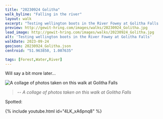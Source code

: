 ```yaml
---
title: "20230924 Golitha"
walk_byline: "Falling in the river"
layout: walk
excerpt: "Testing wellington boots in the River Fowey at Golitha Falls."
preview: http://gewit-hring.com/images/walks/20230924_Golitha.jpg
lead_image: http://gewit-hring.com/images/walks/20230924_Golitha.jpg
alt: 'Testing wellington boots in the River Fowey at Golitha Falls'
walkDate: 2023-09-24
geojson: 20230924_Golitha.json
centroid: "51.963850, 1.007635"

tags: [Forest,Water,River]
---
```

Will say a bit more later...

![A collage of photos taken on this walk at Golitha Falls]({{site.url}}/images/walks/20230924-Golitha-Collage.jpg)
>-- <cite>A collage of photos taken on this walk at Golitha Falls</cite>

Spotted:   


{% include youtube.html id="4LK_xA6pnq8" %} 

